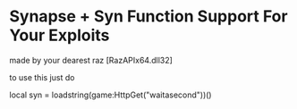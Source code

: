 # Synapse + Syn Function Support For Your Exploits

made by your dearest raz [RazAPIx64.dll32]

to use this just do

local syn = loadstring(game:HttpGet("waitasecond"))()
